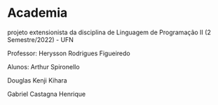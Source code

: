 # Academia
projeto extensionista da disciplina de Linguagem de Programação II (2 Semestre/2022) - UFN

Professor:
Herysson Rodrigues Figueiredo

Alunos:
Arthur Spironello

Douglas Kenji Kihara

Gabriel Castagna Henrique
